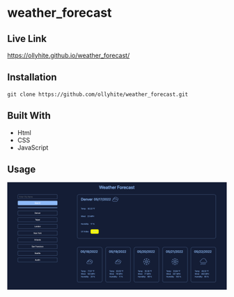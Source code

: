 # weather_forecast

## Live Link

https://ollyhite.github.io/weather_forecast/

## Installation

```
git clone https://github.com/ollyhite/weather_forecast.git
```

## Built With

- Html
- CSS
- JavaScript

## Usage

![alt text](./assets/images/weather-dashboard-screenshot.png)
